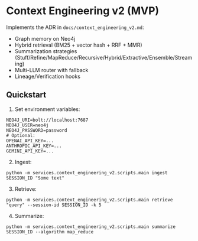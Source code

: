 # Context Engineering v2 (MVP)

Implements the ADR in `docs/context_engineering_v2.md`:
- Graph memory on Neo4j
- Hybrid retrieval (BM25 + vector hash + RRF + MMR)
- Summarization strategies (Stuff/Refine/MapReduce/Recursive/Hybrid/Extractive/Ensemble/Streaming)
- Multi-LLM router with fallback
- Lineage/Verification hooks

## Quickstart

1. Set environment variables:
```
NEO4J_URI=bolt://localhost:7687
NEO4J_USER=neo4j
NEO4J_PASSWORD=password
# Optional:
OPENAI_API_KEY=...
ANTHROPIC_API_KEY=...
GEMINI_API_KEY=...
```

2. Ingest:
```
python -m services.context_engineering_v2.scripts.main ingest SESSION_ID "Some text"
```

3. Retrieve:
```
python -m services.context_engineering_v2.scripts.main retrieve "query" --session-id SESSION_ID -k 5
```

4. Summarize:
```
python -m services.context_engineering_v2.scripts.main summarize SESSION_ID --algorithm map_reduce
```
